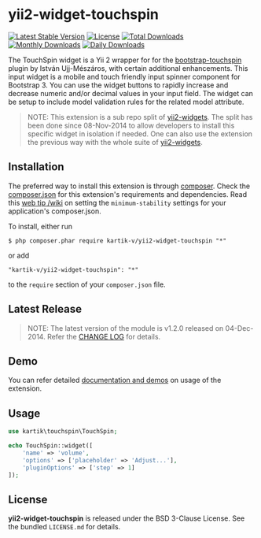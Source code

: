 yii2-widget-touchspin
=======================

[![Latest Stable Version](https://poser.pugx.org/kartik-v/yii2-widget-touchspin/v/stable.svg)](https://packagist.org/packages/kartik-v/yii2-widget-touchspin)
[![License](https://poser.pugx.org/kartik-v/yii2-widget-touchspin/license.svg)](https://packagist.org/packages/kartik-v/yii2-widget-touchspin)
[![Total Downloads](https://poser.pugx.org/kartik-v/yii2-widget-touchspin/downloads.svg)](https://packagist.org/packages/kartik-v/yii2-widget-touchspin)
[![Monthly Downloads](https://poser.pugx.org/kartik-v/yii2-widget-touchspin/d/monthly.png)](https://packagist.org/packages/kartik-v/yii2-widget-touchspin)
[![Daily Downloads](https://poser.pugx.org/kartik-v/yii2-widget-touchspin/d/daily.png)](https://packagist.org/packages/kartik-v/yii2-widget-touchspin)

The TouchSpin widget is a Yii 2 wrapper for for the [bootstrap-touchspin](http://www.virtuosoft.eu/code/bootstrap-touchspin) plugin by István Ujj-Mészáros, with certain additional enhancements. This input widget is a mobile and touch friendly input spinner component for Bootstrap 3. You can use the widget buttons to rapidly increase and decrease numeric and/or decimal values in your input field. The widget can be setup to include model validation rules for the related model attribute.

> NOTE: This extension is a sub repo split of [yii2-widgets](https://github.com/kartik-v/yii2-widgets). The split has been done since 08-Nov-2014 to allow developers to install this specific widget in isolation if needed. One can also use the extension the previous way with the whole suite of [yii2-widgets](http://demos.krajee.com/widgets).

## Installation

The preferred way to install this extension is through [composer](http://getcomposer.org/download/). Check the [composer.json](https://github.com/kartik-v/yii2-widget-touchspin/blob/master/composer.json) for this extension's requirements and dependencies. Read this [web tip /wiki](http://webtips.krajee.com/setting-composer-minimum-stability-application/) on setting the `minimum-stability` settings for your application's composer.json.

To install, either run

```
$ php composer.phar require kartik-v/yii2-widget-touchspin "*"
```

or add

```
"kartik-v/yii2-widget-touchspin": "*"
```

to the ```require``` section of your `composer.json` file.

## Latest Release

> NOTE: The latest version of the module is v1.2.0 released on 04-Dec-2014. Refer the [CHANGE LOG](https://github.com/kartik-v/yii2-widget-touchspin/blob/master/CHANGE.md) for details.

## Demo

You can refer detailed [documentation and demos](http://demos.krajee.com/widget-details/touchspininput) on usage of the extension.

## Usage

```php
use kartik\touchspin\TouchSpin;

echo TouchSpin::widget([
    'name' => 'volume',
    'options' => ['placeholder' => 'Adjust...'],
    'pluginOptions' => ['step' => 1]
]);
```

## License

**yii2-widget-touchspin** is released under the BSD 3-Clause License. See the bundled `LICENSE.md` for details.